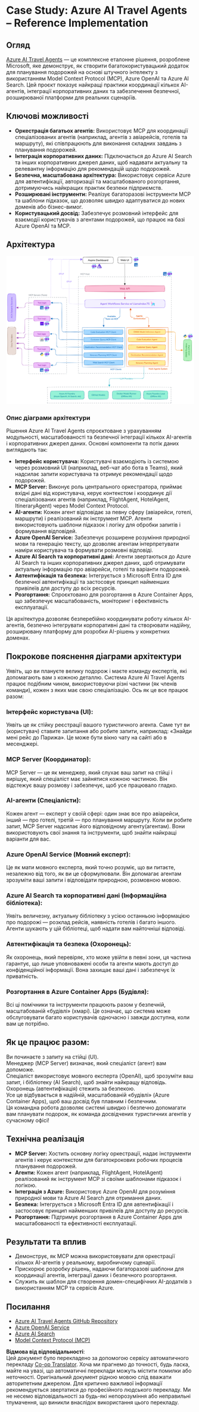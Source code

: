 <!--
CO_OP_TRANSLATOR_METADATA:
{
  "original_hash": "4d3415b9d2bf58bc69be07f945a69e07",
  "translation_date": "2025-07-14T06:07:45+00:00",
  "source_file": "09-CaseStudy/travelagentsample.md",
  "language_code": "uk"
}
-->
# Case Study: Azure AI Travel Agents – Reference Implementation

## Огляд

[Azure AI Travel Agents](https://github.com/Azure-Samples/azure-ai-travel-agents) — це комплексне еталонне рішення, розроблене Microsoft, яке демонструє, як створити багатокористувацький додаток для планування подорожей на основі штучного інтелекту з використанням Model Context Protocol (MCP), Azure OpenAI та Azure AI Search. Цей проєкт показує найкращі практики координації кількох AI-агентів, інтеграції корпоративних даних та забезпечення безпечної, розширюваної платформи для реальних сценаріїв.

## Ключові можливості
- **Оркестрація багатьох агентів:** Використовує MCP для координації спеціалізованих агентів (наприклад, агентів з авіарейсів, готелів та маршруту), які співпрацюють для виконання складних завдань з планування подорожей.
- **Інтеграція корпоративних даних:** Підключається до Azure AI Search та інших корпоративних джерел даних, щоб надавати актуальну та релевантну інформацію для рекомендацій щодо подорожей.
- **Безпечна, масштабована архітектура:** Використовує сервіси Azure для автентифікації, авторизації та масштабованого розгортання, дотримуючись найкращих практик безпеки підприємств.
- **Розширювані інструменти:** Реалізує багаторазові інструменти MCP та шаблони підказок, що дозволяє швидко адаптуватися до нових доменів або бізнес-вимог.
- **Користувацький досвід:** Забезпечує розмовний інтерфейс для взаємодії користувачів з агентами подорожей, що працює на базі Azure OpenAI та MCP.

## Архітектура
![Architecture](https://raw.githubusercontent.com/Azure-Samples/azure-ai-travel-agents/main/docs/ai-travel-agents-architecture-diagram.png)

### Опис діаграми архітектури

Рішення Azure AI Travel Agents спроєктоване з урахуванням модульності, масштабованості та безпечної інтеграції кількох AI-агентів і корпоративних джерел даних. Основні компоненти та потік даних виглядають так:

- **Інтерфейс користувача:** Користувачі взаємодіють із системою через розмовний UI (наприклад, веб-чат або бота в Teams), який надсилає запити користувача та отримує рекомендації щодо подорожей.
- **MCP Server:** Виконує роль центрального оркестратора, приймає вхідні дані від користувача, керує контекстом і координує дії спеціалізованих агентів (наприклад, FlightAgent, HotelAgent, ItineraryAgent) через Model Context Protocol.
- **AI-агенти:** Кожен агент відповідає за певну сферу (авіарейси, готелі, маршрути) і реалізований як інструмент MCP. Агенти використовують шаблони підказок і логіку для обробки запитів і формування відповідей.
- **Azure OpenAI Service:** Забезпечує розширене розуміння природної мови та генерацію тексту, що дозволяє агентам інтерпретувати наміри користувача та формувати розмовні відповіді.
- **Azure AI Search та корпоративні дані:** Агенти звертаються до Azure AI Search та інших корпоративних джерел даних, щоб отримувати актуальну інформацію про авіарейси, готелі та варіанти подорожей.
- **Автентифікація та безпека:** Інтегрується з Microsoft Entra ID для безпечної автентифікації та застосовує принцип найменших привілеїв для доступу до всіх ресурсів.
- **Розгортання:** Спроєктовано для розгортання в Azure Container Apps, що забезпечує масштабованість, моніторинг і ефективність експлуатації.

Ця архітектура дозволяє безперебійно координувати роботу кількох AI-агентів, безпечно інтегрувати корпоративні дані та створювати надійну, розширювану платформу для розробки AI-рішень у конкретних доменах.

## Покрокове пояснення діаграми архітектури
Уявіть, що ви плануєте велику подорож і маєте команду експертів, які допомагають вам з кожною деталлю. Система Azure AI Travel Agents працює подібним чином, використовуючи різні частини (як членів команди), кожен з яких має свою спеціалізацію. Ось як це все працює разом:

### Інтерфейс користувача (UI):
Уявіть це як стійку реєстрації вашого туристичного агента. Саме тут ви (користувач) ставите запитання або робите запити, наприклад: «Знайди мені рейс до Парижа». Це може бути вікно чату на сайті або в месенджері.

### MCP Server (Координатор):
MCP Server — це як менеджер, який слухає ваш запит на стійці і вирішує, який спеціаліст має зайнятися кожною частиною. Він відстежує вашу розмову і забезпечує, щоб усе працювало гладко.

### AI-агенти (Спеціалісти):
Кожен агент — експерт у своїй сфері: один знає все про авіарейси, інший — про готелі, третій — про планування маршруту. Коли ви робите запит, MCP Server надсилає його відповідному агенту(агентам). Вони використовують свої знання та інструменти, щоб знайти найкращі варіанти для вас.

### Azure OpenAI Service (Мовний експерт):
Це як мати мовного експерта, який точно розуміє, що ви питаєте, незалежно від того, як ви це сформулювали. Він допомагає агентам зрозуміти ваші запити і відповідати природною, розмовною мовою.

### Azure AI Search та корпоративні дані (Інформаційна бібліотека):
Уявіть величезну, актуальну бібліотеку з усією останньою інформацією про подорожі — розклад рейсів, наявність готелів і багато іншого. Агенти шукають у цій бібліотеці, щоб надати вам найточніші відповіді.

### Автентифікація та безпека (Охоронець):
Як охоронець, який перевіряє, хто може увійти в певні зони, ця частина гарантує, що лише уповноважені особи та агенти мають доступ до конфіденційної інформації. Вона захищає ваші дані і забезпечує їх приватність.

### Розгортання в Azure Container Apps (Будівля):
Всі ці помічники та інструменти працюють разом у безпечній, масштабованій «будівлі» (хмарі). Це означає, що система може обслуговувати багато користувачів одночасно і завжди доступна, коли вам це потрібно.

## Як це працює разом:

Ви починаєте з запиту на стійці (UI).  
Менеджер (MCP Server) визначає, який спеціаліст (агент) вам допоможе.  
Спеціаліст використовує мовного експерта (OpenAI), щоб зрозуміти ваш запит, і бібліотеку (AI Search), щоб знайти найкращу відповідь.  
Охоронець (автентифікація) стежить за безпекою.  
Усе це відбувається в надійній, масштабованій «будівлі» (Azure Container Apps), щоб ваш досвід був плавним і безпечним.  
Ця командна робота дозволяє системі швидко і безпечно допомагати вам планувати подорож, як команда досвідчених туристичних агентів у сучасному офісі!

## Технічна реалізація
- **MCP Server:** Хостить основну логіку оркестрації, надає інструменти агентів і керує контекстом для багатокрокових робочих процесів планування подорожей.
- **Агенти:** Кожен агент (наприклад, FlightAgent, HotelAgent) реалізований як інструмент MCP зі своїми шаблонами підказок і логікою.
- **Інтеграція з Azure:** Використовує Azure OpenAI для розуміння природної мови та Azure AI Search для отримання даних.
- **Безпека:** Інтегрується з Microsoft Entra ID для автентифікації і застосовує принцип найменших привілеїв для доступу до ресурсів.
- **Розгортання:** Підтримує розгортання в Azure Container Apps для масштабованості та ефективності експлуатації.

## Результати та вплив
- Демонструє, як MCP можна використовувати для оркестрації кількох AI-агентів у реальному, виробничому сценарії.
- Прискорює розробку рішень, надаючи багаторазові шаблони для координації агентів, інтеграції даних і безпечного розгортання.
- Служить як шаблон для створення домен-специфічних AI-додатків з використанням MCP та сервісів Azure.

## Посилання
- [Azure AI Travel Agents GitHub Repository](https://github.com/Azure-Samples/azure-ai-travel-agents)
- [Azure OpenAI Service](https://azure.microsoft.com/en-us/products/ai-services/openai-service/)
- [Azure AI Search](https://azure.microsoft.com/en-us/products/ai-services/ai-search/)
- [Model Context Protocol (MCP)](https://modelcontextprotocol.io/)

**Відмова від відповідальності**:  
Цей документ було перекладено за допомогою сервісу автоматичного перекладу [Co-op Translator](https://github.com/Azure/co-op-translator). Хоча ми прагнемо до точності, будь ласка, майте на увазі, що автоматичні переклади можуть містити помилки або неточності. Оригінальний документ рідною мовою слід вважати авторитетним джерелом. Для критично важливої інформації рекомендується звертатися до професійного людського перекладу. Ми не несемо відповідальності за будь-які непорозуміння або неправильні тлумачення, що виникли внаслідок використання цього перекладу.
